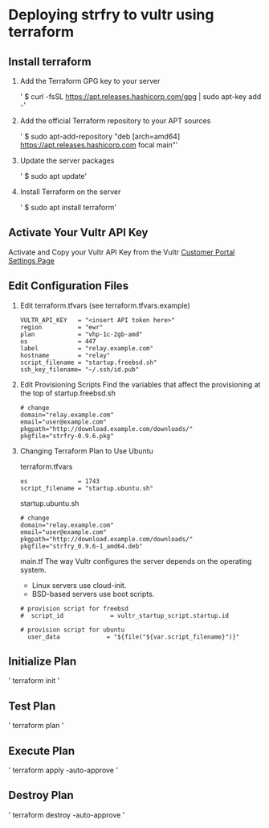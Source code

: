 # Deploying strfry to vultr using terraform

## Install terraform

 1. Add the Terraform GPG key to your server

    ' $ curl -fsSL https://apt.releases.hashicorp.com/gpg | sudo apt-key add -'

 2. Add the official Terraform repository to your APT sources

    ' $ sudo apt-add-repository "deb [arch=amd64] https://apt.releases.hashicorp.com focal main"'

 3. Update the server packages

    ' $ sudo apt update'

 4. Install Terraform on the server

    ' $ sudo apt install terraform'


## Activate Your Vultr API Key

Activate and Copy your Vultr API Key from the Vultr [Customer Portal Settings Page](https://my.vultr.com/settings/#settingsapi)

## Edit Configuration Files

1. Edit terraform.tfvars (see terraform.tfvars.example)
   
    ```
    VULTR_API_KEY   = "<insert API token here>"
    region          = "ewr"
    plan            = "vhp-1c-2gb-amd"
    os              = 447
    label           = "relay.example.com"
    hostname        = "relay"
    script_filename = "startup.freebsd.sh"
    ssh_key_filename= "~/.ssh/id.pub"       
    ```
    
2. Edit Provisioning Scripts
   Find the variables that affect the provisioning at the top of startup.freebsd.sh

    ```
    # change
    domain="relay.example.com"
    email="user@example.com"
    pkgpath="http://download.example.com/downloads/"
    pkgfile="strfry-0.9.6.pkg"
    ```
3. Changing Terraform Plan to Use Ubuntu

    terraform.tfvars
    ```
    os              = 1743
    script_filename = "startup.ubuntu.sh"

    ``` 
    startup.ubuntu.sh 
    ```
    # change
    domain="relay.example.com"
    email="user@example.com"
    pkgpath="http://download.example.com/downloads/"
    pkgfile="strfry_0.9.6-1_amd64.deb"
    ```
    main.tf
    The way Vultr configures the server depends on the operating system.

    * Linux servers use cloud-init.
    * BSD-based servers use boot scripts.

    ```
    # provision script for freebsd
    #  script_id             = vultr_startup_script.startup.id

    # provision script for ubuntu
      user_data             = "${file("${var.script_filename}")}"

    ```
## Initialize Plan 

  ' terraform init '

## Test Plan 

  ' terraform plan '
  
## Execute Plan

  ' terraform apply  -auto-approve  '

## Destroy Plan

  ' terraform destroy  -auto-approve  '
